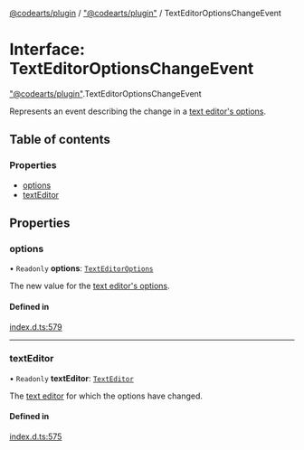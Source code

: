 [@codearts/plugin](../README.md) / ["@codearts/plugin"](../modules/_codearts_plugin_.md) / TextEditorOptionsChangeEvent

# Interface: TextEditorOptionsChangeEvent

["@codearts/plugin"](../modules/_codearts_plugin_.md).TextEditorOptionsChangeEvent

Represents an event describing the change in a [text editor's options](codearts_plugin_.TextEditor.md#options).

## Table of contents

### Properties

- [options](codearts_plugin_.TextEditorOptionsChangeEvent.md#options)
- [textEditor](codearts_plugin_.TextEditorOptionsChangeEvent.md#texteditor)

## Properties

### options

• `Readonly` **options**: [`TextEditorOptions`](codearts_plugin_.TextEditorOptions.md)

The new value for the [text editor's options](codearts_plugin_.TextEditor.md#options).

#### Defined in

[index.d.ts:579](https://github.com/shuyaqian/cloudide-plugin-api/blob/3fbdd11/index.d.ts#L579)

___

### textEditor

• `Readonly` **textEditor**: [`TextEditor`](codearts_plugin_.TextEditor.md)

The [text editor](codearts_plugin_.TextEditor.md) for which the options have changed.

#### Defined in

[index.d.ts:575](https://github.com/shuyaqian/cloudide-plugin-api/blob/3fbdd11/index.d.ts#L575)
